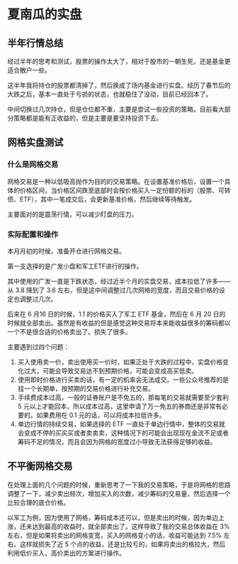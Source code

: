 # 夏南瓜的实盘

## 半年行情总结

经过半年的思考和测试，股票的操作太大了，相对于股市的一朝生死，还是基金更适合散户一些。

这半年我将持仓的股票都清掉了，然后换成了场内基金进行实盘。经历了春节后的大跌之后，基本一直处于亏损的状态，也就稳住了没动，目前已经回本了。

中间切换过几次持仓，但是仓位都不重，主要是尝试一些投资的策略。目前看大部分策略都是能有正收益的，但是主要是要坚持投资下去。

## 网格实盘测试

### 什么是网格交易

网格交易是一种以低吸高抛作为目的的交易策略。在设置基准价格后，设置一个具体的价格区间，当价格区间跌至底部时会按价格买入一定份额的标的（股票、可转债、ETF），其中一笔成交后，会更新基准价格，然后继续等待触发。

主要面对的是震荡行情，可以减少盯盘的压力。

### 实际配置和操作

本月月初的时候，准备开仓进行网格交易。

第一支选择的是广发小盘和军工ETF进行的操作。

其中使用的广发一直是下跌状态，经过近半个月的实盘交易，成本拉低了许多——从 3.8 降到了 3.6 左右，但是这中间调整过几次网格的宽度，而且交易价格的设定也调整过几次。

后来在 6 月16 日的时候，1.1 的价格买入了军工 ETF 基金，然后在 6 月 20 日的时候就全部卖出。虽然是有收益的但是感觉这种交易将本来能收益很多的筹码都以一个不是很合适的价格卖出了。损失了很多。

主要遇到过四个问题：
1. 买入使用卖一价，卖出使用买一价时，如果正处于大跌的过程中，实盘价格变化过大，可能会导致交易达不到预期价格，可能会变成高买低卖。
2. 使用即时价格进行买卖的话，有一定的机率会无法成交。一些公众号推荐的是挂一个长期单，按预期的交易价格进行补充交易。
3. 手续费成本过高，一般的证券账户是不免五的，那每笔的交易就需要至少套利 5 元以上才能回本，所以成本过高，这里申请了万一免五的券商还是非常有必要的。如果费用在 0.1 元的话，可以将成本拉低许多。
4. 单边行情的持续交易，如果选择的 ETF 一直处于单边行情中，整体的交易就会变成不停的买买买或者卖卖卖，这种情况下的可能会出现现在金流不足或者筹码不足的情况，而且会因为网格的宽度过小导致无法获得足够的收益。

## 不平衡网格交易

在处理上面的几个问题的时候，重新思考了一下我的交易策略，于是将网格的思路调整了一下，减少卖出频次，增加买入的次数，减少筹码的交易量，然后选择一个比较合理的底仓价格。

以军工为例，因为使用了网格，筹码成本还可以，但是卖出的时候，因为单边上涨，还未达到最高的收益时，就全部卖出了。这样导致了我的交易总体收益在 3% 左右，但是如果将卖出的网格变宽，买入的网格变小的话，收益可能达到 7.5% 左右。这样就损失了近 5 个点的收益，还是比较亏的，如果将卖出的格拉大，然后利用低价买入，高价卖出的方案进行操作。
